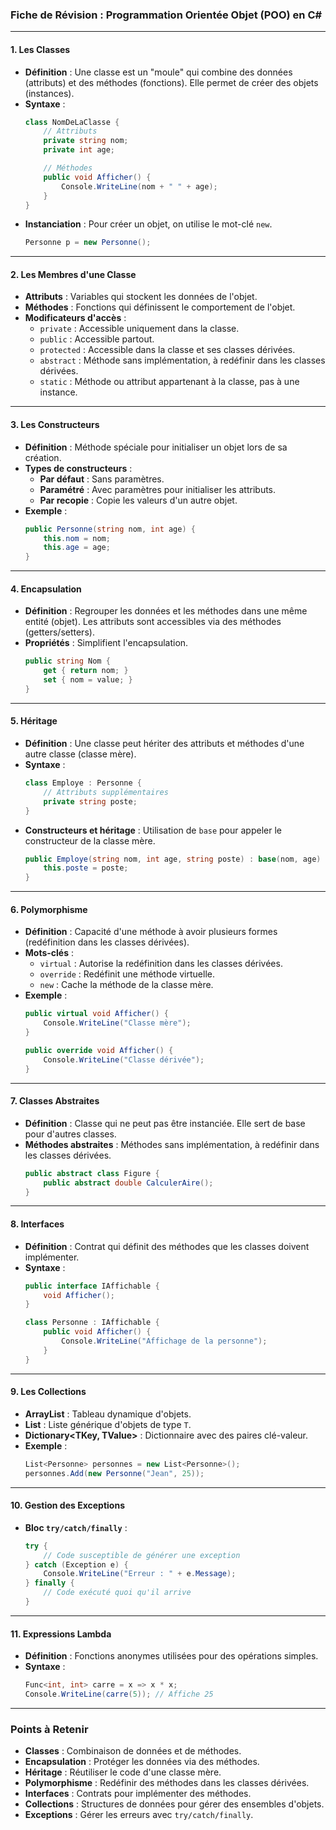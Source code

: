 ### **Fiche de Révision : Programmation Orientée Objet (POO) en C#**

---

#### **1. Les Classes**
- **Définition** : Une classe est un "moule" qui combine des données (attributs) et des méthodes (fonctions). Elle permet de créer des objets (instances).
- **Syntaxe** :
  ```csharp
  class NomDeLaClasse {
      // Attributs
      private string nom;
      private int age;

      // Méthodes
      public void Afficher() {
          Console.WriteLine(nom + " " + age);
      }
  }
  ```
- **Instanciation** : Pour créer un objet, on utilise le mot-clé `new`.
  ```csharp
  Personne p = new Personne();
  ```

---

#### **2. Les Membres d'une Classe**
- **Attributs** : Variables qui stockent les données de l'objet.
- **Méthodes** : Fonctions qui définissent le comportement de l'objet.
- **Modificateurs d'accès** :
  - `private` : Accessible uniquement dans la classe.
  - `public` : Accessible partout.
  - `protected` : Accessible dans la classe et ses classes dérivées.
  - `abstract` : Méthode sans implémentation, à redéfinir dans les classes dérivées.
  - `static` : Méthode ou attribut appartenant à la classe, pas à une instance.

---

#### **3. Les Constructeurs**
- **Définition** : Méthode spéciale pour initialiser un objet lors de sa création.
- **Types de constructeurs** :
  - **Par défaut** : Sans paramètres.
  - **Paramétré** : Avec paramètres pour initialiser les attributs.
  - **Par recopie** : Copie les valeurs d'un autre objet.
- **Exemple** :
  ```csharp
  public Personne(string nom, int age) {
      this.nom = nom;
      this.age = age;
  }
  ```

---

#### **4. Encapsulation**
- **Définition** : Regrouper les données et les méthodes dans une même entité (objet). Les attributs sont accessibles via des méthodes (getters/setters).
- **Propriétés** : Simplifient l'encapsulation.
  ```csharp
  public string Nom {
      get { return nom; }
      set { nom = value; }
  }
  ```

---

#### **5. Héritage**
- **Définition** : Une classe peut hériter des attributs et méthodes d'une autre classe (classe mère).
- **Syntaxe** :
  ```csharp
  class Employe : Personne {
      // Attributs supplémentaires
      private string poste;
  }
  ```
- **Constructeurs et héritage** : Utilisation de `base` pour appeler le constructeur de la classe mère.
  ```csharp
  public Employe(string nom, int age, string poste) : base(nom, age) {
      this.poste = poste;
  }
  ```

---

#### **6. Polymorphisme**
- **Définition** : Capacité d'une méthode à avoir plusieurs formes (redéfinition dans les classes dérivées).
- **Mots-clés** :
  - `virtual` : Autorise la redéfinition dans les classes dérivées.
  - `override` : Redéfinit une méthode virtuelle.
  - `new` : Cache la méthode de la classe mère.
- **Exemple** :
  ```csharp
  public virtual void Afficher() {
      Console.WriteLine("Classe mère");
  }

  public override void Afficher() {
      Console.WriteLine("Classe dérivée");
  }
  ```

---

#### **7. Classes Abstraites**
- **Définition** : Classe qui ne peut pas être instanciée. Elle sert de base pour d'autres classes.
- **Méthodes abstraites** : Méthodes sans implémentation, à redéfinir dans les classes dérivées.
  ```csharp
  public abstract class Figure {
      public abstract double CalculerAire();
  }
  ```

---

#### **8. Interfaces**
- **Définition** : Contrat qui définit des méthodes que les classes doivent implémenter.
- **Syntaxe** :
  ```csharp
  public interface IAffichable {
      void Afficher();
  }

  class Personne : IAffichable {
      public void Afficher() {
          Console.WriteLine("Affichage de la personne");
      }
  }
  ```

---

#### **9. Les Collections**
- **ArrayList** : Tableau dynamique d'objets.
- **List<T>** : Liste générique d'objets de type `T`.
- **Dictionary<TKey, TValue>** : Dictionnaire avec des paires clé-valeur.
- **Exemple** :
  ```csharp
  List<Personne> personnes = new List<Personne>();
  personnes.Add(new Personne("Jean", 25));
  ```

---

#### **10. Gestion des Exceptions**
- **Bloc `try/catch/finally`** :
  ```csharp
  try {
      // Code susceptible de générer une exception
  } catch (Exception e) {
      Console.WriteLine("Erreur : " + e.Message);
  } finally {
      // Code exécuté quoi qu'il arrive
  }
  ```

---

#### **11. Expressions Lambda**
- **Définition** : Fonctions anonymes utilisées pour des opérations simples.
- **Syntaxe** :
  ```csharp
  Func<int, int> carre = x => x * x;
  Console.WriteLine(carre(5)); // Affiche 25
  ```

---

### **Points à Retenir**
- **Classes** : Combinaison de données et de méthodes.
- **Encapsulation** : Protéger les données via des méthodes.
- **Héritage** : Réutiliser le code d'une classe mère.
- **Polymorphisme** : Redéfinir des méthodes dans les classes dérivées.
- **Interfaces** : Contrats pour implémenter des méthodes.
- **Collections** : Structures de données pour gérer des ensembles d'objets.
- **Exceptions** : Gérer les erreurs avec `try/catch/finally`.
